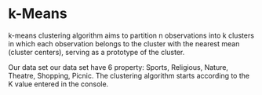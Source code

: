 # k-Means

k-means clustering algorithm aims to partition n observations into k clusters in which each observation belongs to the cluster with the nearest mean (cluster centers), serving as a prototype of the cluster.

Our data set our data set have 6 property: Sports, Religious, Nature, Theatre, Shopping, Picnic.
The clustering algorithm starts according to the K value entered in the console. 
